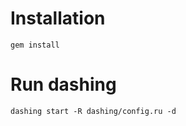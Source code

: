 Installation
=====

```gem install```

Run dashing
=======

```dashing start -R dashing/config.ru -d```
